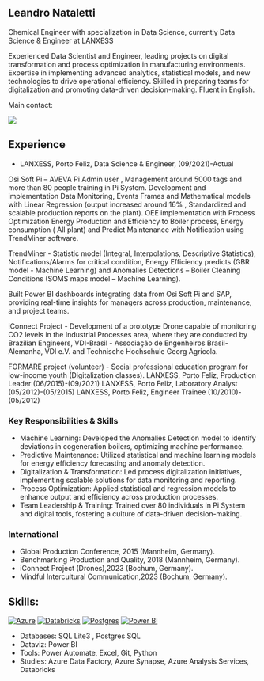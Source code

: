 ## Leandro Nataletti 

Chemical Engineer with specialization in Data Science, currently Data Science & Engineer at LANXESS

Experienced Data Scientist and Engineer, leading projects on digital transformation and process optimization in manufacturing environments. Expertise in implementing advanced analytics, statistical models, and new technologies to drive operational efficiency. Skilled in preparing teams for digitalization and promoting data-driven decision-making. Fluent in English.

Main contact:

<a href="https://www.linkedin.com/in/leandronataletti/" target="_blank"><img src="https://img.shields.io/badge/-LinkedIn-%230077B5?style=for-the-badge&logo=linkedin&logoColor=white" target="_blank"></a>   

## Experience

- LANXESS, Porto Feliz, Data Science & Engineer, (09/2021)-Actual
  
Osi Soft Pi – AVEVA Pi Admin user , Management around 5000 tags and more than 80 people training in Pi System. Development and implementation Data Monitoring, Events Frames and Mathematical models with  Linear Regression (output increased around 16% , Standardized and scalable production reports on the plant). 
OEE implementation with Process Optimization
Energy Production and Efficiency to Boiler process, Energy consumption ( All plant) and Predict Maintenance with Notification using TrendMiner software.

TrendMiner - Statistic model (Integral, Interpolations, Descriptive Statistics), Notifications/Alarms for critical condition, Energy Efficiency predicts (GBR model - Machine Learning) and Anomalies Detections – Boiler Cleaning Conditions (SOMS maps model – Machine Learning).

Built Power BI dashboards integrating data from Osi Soft Pi and SAP, providing real-time insights for managers across production, maintenance, and project teams.

iConnect Project  - Development of a prototype Drone capable of monitoring CO2 levels in the Industrial Processes area, where they are conducted by Brazilian Engineers, VDI-Brasil - Associação de Engenheiros Brasil-Alemanha, VDI e.V. and Technische Hochschule Georg Agricola.

FORMARE project (volunteer) - Social professional education program for low-income youth (Digitalization classes).
LANXESS, Porto Feliz, Production Leader (06/2015)-(09/2021)
LANXESS, Porto Feliz, Laboratory Analyst (05/2012)-(05/2015)
LANXESS, Porto Feliz, Engineer Trainee (10/2010)-(05/2012)

### Key Responsibilities & Skills

- Machine Learning: Developed the Anomalies Detection model to identify deviations in cogeneration boilers, optimizing machine performance.
- Predictive Maintenance: Utilized statistical and machine learning models for energy efficiency forecasting and anomaly detection.
-	Digitalization & Transformation: Led process digitalization initiatives, implementing scalable solutions for data monitoring and reporting.
-	Process Optimization: Applied statistical and regression models to enhance output and efficiency across production processes.
-	Team Leadership & Training: Trained over 80 individuals in Pi System and digital tools, fostering a culture of data-driven decision-making.

### International

- Global Production Conference, 2015 (Mannheim, Germany).
- Benchmarking Production and Quality, 2018 (Mannheim, Germany).
-	iConnect Project (Drones),2023 (Bochum, Germany).
- Mindful Intercultural Communication,2023 (Bochum, Germany).

## Skills:
[![Azure](https://img.shields.io/badge/microsoft%20azure-0089D6?style=for-the-badge&logo=microsoft-azure&logoColor=white)](https://github.com/natalettileandro/natalettileandro/edit/main/README.md)
[![Databricks](https://img.shields.io/badge/Databricks-FF3621?style=for-the-badge&logo=Databricks&logoColor=white)](https://github.com/natalettileandro/natalettileandro/edit/main/README.md)
[![Postgres](https://img.shields.io/badge/PostgreSQL-316192?style=for-the-badge&logo=postgresql&logoColor=white)](https://github.com/natalettileandro/natalettileandro/edit/main/README.md)
[![Power BI](https://img.shields.io/badge/PowerBI-F2C811?style=for-the-badge&logo=Power%20BI&logoColor=white)](https://github.com/natalettileandro/natalettileandro/edit/main/README.md)

- Databases: SQL Lite3 , Postgres SQL
- Dataviz: Power BI
- Tools: Power Automate, Excel, Git, Python
- Studies: Azure Data Factory, Azure Synapse, Azure Analysis Services, Databricks



<!--
**natalettileandro/natalettileandro** is a ✨ _special_ ✨ repository because its `README.md` (this file) appears on your GitHub profile.

Here are some ideas to get you started:

- 🔭 I’m currently working on ...
- 🌱 I’m currently learning ...
- 👯 I’m looking to collaborate on ...
- 🤔 I’m looking for help with ...
- 💬 Ask me about ...
- 📫 How to reach me: ...
- 😄 Pronouns: ...
- ⚡ Fun fact: ...
-->
